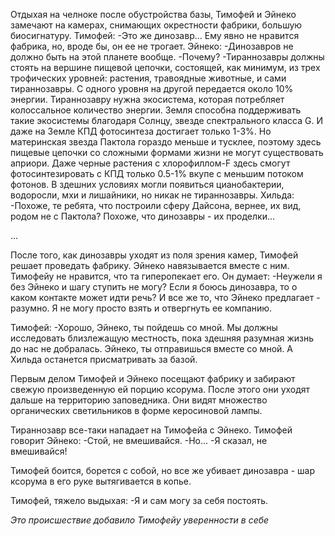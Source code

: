Отдыхая на челноке после обустройства базы, Тимофей и Эйнеко замечают на камерах, снимающих окрестности фабрики, большую биосигнатуру. 
Тимофей:
-Это же динозавр... Ему явно не нравится фабрика, но, вроде бы, он ее не трогает.
Эйнеко:
-Динозавров не должно быть на этой планете вообще.
-Почему?
-Тираннозавры должны стоять на вершине пищевой цепочки, состоящей, как минимум, из трех трофических уровней: растения, травоядные животные, и сами тираннозавры. С одного уровня на другой передается около 10% энергии. Тираннозавру нужна экосистема, которая потребляет колоссальное количество энергии. Земля способна поддерживать такие экосистемы благодаря Солнцу, звезде спектрального класса G. И даже на Земле КПД фотосинтеза достигает только 1-3%. Но материнская звезда Пактола гораздо меньше и тусклее, поэтому здесь пищевые цепочки со сложными формами жизни не могут существовать априори. Даже черные растения с хлорофиллом-F здесь смогут фотосинтезировать с КПД только 0.5-1% вкупе с меньшим потоком фотонов. В здешних условиях могли появиться цианобактерии, водоросли, мхи и лишайники, но никак не тираннозавры.
Хильда:
-Похоже, те ребята, что построили сферу Дайсона, вернее, их вид, родом не с Пактола? Похоже, что динозавры - их проделки...

...

После того, как динозавры уходят из поля зрения камер, Тимофей решает проведать фабрику. Эйнеко навязывается вместе с ним. Тимофейу не нравится, что та гиперопекает его. Он думает:
-Неужели я без Эйнеко и шагу ступить не могу? Если я боюсь динозавра, то о каком контакте может идти речь? И все же то, что Эйнеко предлагает - разумно. Я не могу просто взять и отвергнуть ее компанию.

Тимофей:
-Хорошо, Эйнеко, ты пойдешь со мной. Мы должны исследовать близлежащую местность, пока здешняя разумная жизнь до нас не добралась. Эйнеко, ты отправишься вместе со мной. А Хильда останется присматривать за базой.


Первым делом Тимофей и Эйнеко посещают фабрику и забирают свежую произведенную ей порцию ксорума. После этого они уходят дальше на территорию заповедника. Они видят множество органических светильников в форме керосиновой лампы.

Тираннозавр все-таки нападает на Тимофейа с Эйнеко. Тимофей говорит Эйнеко:
-Стой, не вмешивайся.
-Но...
-Я сказал, не вмешивайся!

Тимофей боится, борется с собой, но все же убивает динозавра - шар ксорума в его руке вытягивается в копье.

Тимофей, тяжело выдыхая:
-Я и сам могу за себя постоять.

*Это происшествие добавило Тимофейу уверенности в себе*